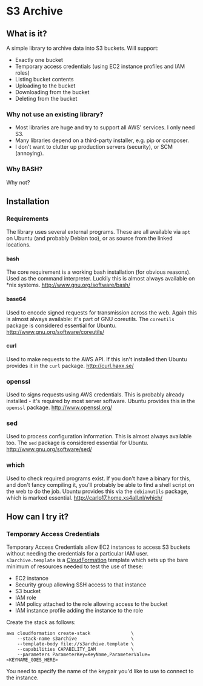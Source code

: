 # S3 Archive

## What is it?

A simple library to archive data into S3 buckets.
Will support:
* Exactly one bucket
* Temporary access credentials (using EC2 instance profiles and IAM roles)
* Listing bucket contents
* Uploading to the bucket
* Downloading from the bucket
* Deleting from the bucket

### Why not use an existing library?

* Most libraries are huge and try to support all AWS' services. I only need S3.
* Many libraries depend on a third-party installer, e.g. pip or composer.
* I don't want to clutter up production servers (security), or SCM (annoying).

### Why BASH?

Why not?

## Installation

### Requirements

The library uses several external programs.
These are all available via `apt` on Ubuntu (and probably Debian too),
or as source from the linked locations.

#### bash

The core requirement is a working bash installation (for obvious reasons).
Used as the command interpreter.
Luckily this is almost always available on *nix systems.
http://www.gnu.org/software/bash/

#### base64

Used to encode signed requests for transmission across the web.
Again this is almost always available: it's part of GNU coreutils.
The `coreutils` package is considered essential for Ubuntu.
http://www.gnu.org/software/coreutils/

#### curl

Used to make requests to the AWS API.
If this isn't installed then Ubuntu provides it in the `curl` package.
http://curl.haxx.se/

### openssl

Used to signs requests using AWS credentials.
This is probably already installed - it's required by most server software.
Ubuntu provides this in the `openssl` package.
http://www.openssl.org/

### sed

Used to process configuration information.
This is almost always available too.
The `sed` package is considered essential for Ubuntu.
http://www.gnu.org/software/sed/

### which

Used to check required programs exist.
If you don't have a binary for this, and don't fancy compiling it,
you'll probably be able to find a shell script on the web to do the job.
Ubuntu provides this via the `debianutils` package, which is marked essential.
http://carlo17.home.xs4all.nl/which/

## How can I try it?

### Temporary Access Credentials

Temporary Access Credentials allow EC2 instances to access S3 buckets without
needing the credentials for a particular IAM user.
`s3archive.template` is a
[CloudFormation](http://aws.amazon.com/documentation/cloudformation/) template
which sets up the bare minimum of resources needed to test the use of these:
 * EC2 instance
 * Security group allowing SSH access to that instance
 * S3 bucket
 * IAM role
 * IAM policy attached to the role allowing access to the bucket
 * IAM instance profile adding the instance to the role

Create the stack as follows:

    aws cloudformation create-stack               \
        --stack-name s3archive                    \
        --template-body file://s3archive.template \
        --capabilities CAPABILITY_IAM             \
        --parameters ParameterKey=KeyName,ParameterValue=<KEYNAME_GOES_HERE>

You need to specify the name of the keypair you'd like to use to connect to the
instance.

